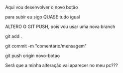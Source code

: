Aqui vou desenvolver o novo botão

para subir eu sigo QUASE tudo igual

ALTERO O GIT PUSH, pois vou usar uma nova branch

git add .

git commit -m "comentário/mensagem"

git push origin novo-botao

Será que a minha alteração vai aparecer no meu pc???
